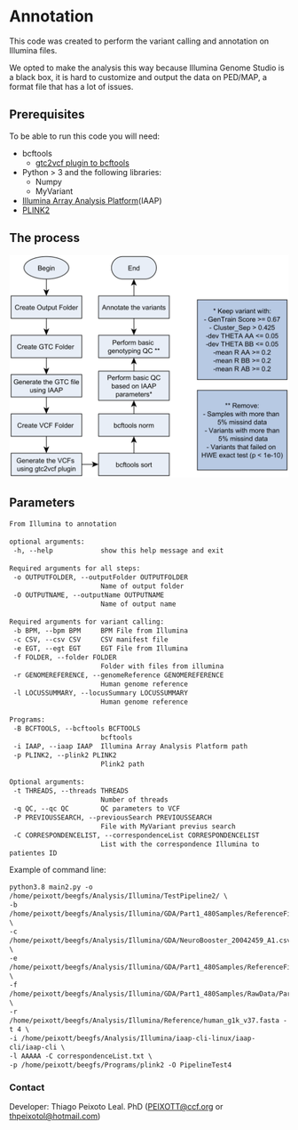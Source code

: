 # Annotation

This code was created to perform the variant calling and annotation on Illumina files.

We opted to make the analysis this way because Illumina Genome Studio is a black box, it is hard to customize and output the data on PED/MAP, a format file that has a lot of issues.

## Prerequisites

To be able to run this code you will need:

- bcftools
  - [gtc2vcf plugin to bcftools](https://github.com/freeseek/gtc2vcf)
- Python > 3 and the following libraries:
  - Numpy
  - MyVariant
 - [Illumina Array Analysis Platform](https://support.illumina.com/array/array_software/illumina-array-analysis-platform.html)(IAAP)
 - [PLINK2](https://www.cog-genomics.org/plink/2.0/)
 
 ## The process
 
 ![Pipeline](./Figures/pipelineToGitHUb.png)
 
 ## Parameters
 
 ```
 From Illumina to annotation

optional arguments:
  -h, --help            show this help message and exit

Required arguments for all steps:
  -o OUTPUTFOLDER, --outputFolder OUTPUTFOLDER
                        Name of output folder
  -O OUTPUTNAME, --outputName OUTPUTNAME
                        Name of output name

Required arguments for variant calling:
  -b BPM, --bpm BPM     BPM File from Illumina
  -c CSV, --csv CSV     CSV manifest file
  -e EGT, --egt EGT     EGT File from Illumina
  -f FOLDER, --folder FOLDER
                        Folder with files from illumina
  -r GENOMEREFERENCE, --genomeReference GENOMEREFERENCE
                        Human genome reference
  -l LOCUSSUMMARY, --locusSummary LOCUSSUMMARY
                        Human genome reference

Programs:
  -B BCFTOOLS, --bcftools BCFTOOLS
                        bcftools
  -i IAAP, --iaap IAAP  Illumina Array Analysis Platform path
  -p PLINK2, --plink2 PLINK2
                        Plink2 path

Optional arguments:
  -t THREADS, --threads THREADS
                        Number of threads
  -q QC, --qc QC        QC parameters to VCF
  -P PREVIOUSSEARCH, --previousSearch PREVIOUSSEARCH
                        File with MyVariant previus search
  -C CORRESPONDENCELIST, --correspondenceList CORRESPONDENCELIST
                        List with the correspondence Illumina to patientes ID
```

Example of command line:
 ```
 python3.8 main2.py -o /home/peixott/beegfs/Analysis/Illumina/TestPipeline2/ \
-b /home/peixott/beegfs/Analysis/Illumina/GDA/Part1_480Samples/ReferenceFiles/NeuroBooster_20042459_A1.bpm \
-c /home/peixott/beegfs/Analysis/Illumina/GDA/NeuroBooster_20042459_A1.csv \
-e /home/peixott/beegfs/Analysis/Illumina/GDA/Part1_480Samples/ReferenceFiles/iMata_GDANeuroBooster_All_07122021.egt \
-f /home/peixott/beegfs/Analysis/Illumina/GDA/Part1_480Samples/RawData/Part1/ \
-r /home/peixott/beegfs/Analysis/Illumina/Reference/human_g1k_v37.fasta -t 4 \
-i /home/peixott/beegfs/Analysis/Illumina/iaap-cli-linux/iaap-cli/iaap-cli \
-l AAAAA -C correspondenceList.txt \
-p /home/peixott/beegfs/Programs/plink2 -O PipelineTest4
 ```
 
 ### Contact
 
 Developer: Thiago Peixoto Leal. PhD (PEIXOTT@ccf.org or thpeixotol@hotmail.com)
 
 
